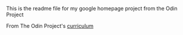 This is the readme file for my google homepage project from the Odin Project

From The Odin Project's [curriculum](http://www.theodinproject.com/courses/web-development-101/lessons/html-css)